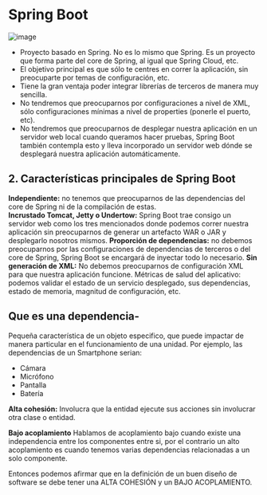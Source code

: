 # Spring Boot

![image](https://user-images.githubusercontent.com/31891276/128927067-344f7e5c-bc3c-4fb5-bcf5-d28930afeac0.png)  

- Proyecto basado en Spring. No es lo mismo que Spring. Es un proyecto que forma parte del core de Spring, al igual que Spring Cloud, etc.  
- El objetivo principal es que sólo te centres en correr la aplicación, sin preocuparte por temas de configuración, etc.  
- Tiene la gran ventaja poder integrar librerías de terceros de manera muy sencilla.  
- No tendremos que preocuparnos por configuraciones a nivel de XML, sólo configuraciones mínimas a nivel de properties (ponerle el puerto, etc).  
- No tendremos que preocuparnos de desplegar nuestra aplicación en un servidor web local cuando queramos hacer pruebas, Spring Boot también contempla esto y lleva incorporado un servidor web dónde se desplegará nuestra aplicación automáticamente.  


## 2. Características principales de Spring Boot

**Independiente:** no tenemos que preocuparnos de las dependencias del core de Spring ni de la compilación de estas.  
**Incrustado Tomcat, Jetty o Undertow:** Spring Boot trae consigo un servidor web como los tres mencionados donde podemos correr nuestra aplicación sin preocuparnos de generar un artefacto WAR o JAR y desplegarlo nosotros mismos.
**Proporción de dependencias:** no debemos preocuparnos por las configuraciones de dependencias de terceros o del core de Spring, Spring Boot se encargará de inyectar todo lo necesario.
**Sin generación de XML:** No debemos preocuparnos de configuración XML para que nuestra aplicación funcione.
Métricas de salud del aplicativo: podemos validar el estado de un servicio desplegado, sus dependencias, estado de memoria, magnitud de configuración, etc.

## Que es una dependencia-

Pequeña característica de un objeto especifico, que puede impactar de manera particular en el funcionamiento de una unidad.
Por ejemplo, las dependencias de un Smartphone serian:

- Cámara  
- Micrófono  
- Pantalla  
- Batería  

**Alta cohesión:** Involucra que la entidad ejecute sus acciones sin involucrar otra clase o entidad.

**Bajo acoplamiento** Hablamos de acoplamiento bajo cuando existe una independencia entre los componentes entre si, por el contrario un alto acoplamiento es cuando tenemos varias dependencias relacionadas a un solo componente.  

Entonces podemos afirmar que en la definición de un buen diseño de software se debe tener una ALTA COHESIÓN y un BAJO ACOPLAMIENTO.  

